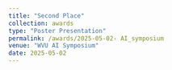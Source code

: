 ```yaml
---
title: "Second Place"
collection: awards
type: "Poster Presentation"
permalink: /awards/2025-05-02- AI_symposium
venue: "WVU AI Symposium"
date: 2025-05-02
---
```

